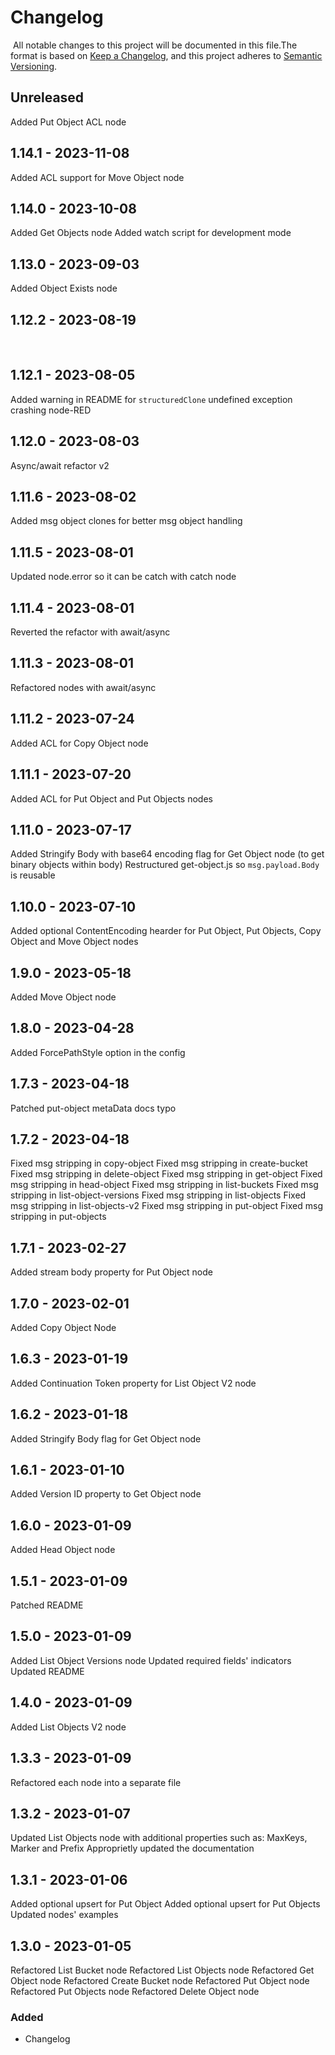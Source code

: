 # Changelog

​
All notable changes to this project will be documented in this file.
​
The format is based on [Keep a Changelog](https://keepachangelog.com/en/1.0.0/),
and this project adheres to [Semantic Versioning](https://semver.org/spec/v2.0.0.html).
​

## Unreleased
Added Put Object ACL node
## 1.14.1 - 2023-11-08
Added ACL support for Move Object node

## 1.14.0 - 2023-10-08
Added Get Objects node
Added watch script for development mode
​

## 1.13.0 - 2023-09-03
Added Object Exists node
​

## 1.12.2 - 2023-08-19
​

## 1.12.1 - 2023-08-05
Added warning in README for `structuredClone` undefined exception crashing node-RED
​

## 1.12.0 - 2023-08-03
Async/await refactor v2
​

## 1.11.6 - 2023-08-02
Added msg object clones for better msg object handling
​

## 1.11.5 - 2023-08-01
Updated node.error so it can be catch with catch node
​

## 1.11.4 - 2023-08-01
Reverted the refactor with await/async
​

## 1.11.3 - 2023-08-01
Refactored nodes with await/async
​

## 1.11.2 - 2023-07-24
Added ACL for Copy Object node
​

## 1.11.1 - 2023-07-20
Added ACL for Put Object and Put Objects nodes
​

## 1.11.0 - 2023-07-17
Added Stringify Body with base64 encoding flag for Get Object node (to get binary objects within body)
Restructured get-object.js so `msg.payload.Body` is reusable
​

## 1.10.0 - 2023-07-10
Added optional ContentEncoding hearder for Put Object, Put Objects, Copy Object and Move Object nodes
​

## 1.9.0 - 2023-05-18
Added Move Object node
​

## 1.8.0 - 2023-04-28
Added ForcePathStyle option in the config
​

## 1.7.3 - 2023-04-18
Patched put-object metaData docs typo
​

## 1.7.2 - 2023-04-18
Fixed msg stripping in copy-object
Fixed msg stripping in create-bucket
Fixed msg stripping in delete-object
Fixed msg stripping in get-object
Fixed msg stripping in head-object
Fixed msg stripping in list-buckets
Fixed msg stripping in list-object-versions
Fixed msg stripping in list-objects
Fixed msg stripping in list-objects-v2
Fixed msg stripping in put-object
Fixed msg stripping in put-objects
​

## 1.7.1 - 2023-02-27
Added stream body property for Put Object node
​

## 1.7.0 - 2023-02-01
Added Copy Object Node
​

## 1.6.3 - 2023-01-19
Added Continuation Token property for List Object V2 node
​

## 1.6.2 - 2023-01-18
Added Stringify Body flag for Get Object node
​

## 1.6.1 - 2023-01-10
Added Version ID property to Get Object node
​

## 1.6.0 - 2023-01-09
Added Head Object node
​

## 1.5.1 - 2023-01-09
Patched README
​

## 1.5.0 - 2023-01-09
Added List Object Versions node
Updated required fields' indicators
Updated README
​

## 1.4.0 - 2023-01-09
Added List Objects V2 node
​

## 1.3.3 - 2023-01-09
Refactored each node into a separate file
​

## 1.3.2 - 2023-01-07
Updated List Objects node with additional properties such as: MaxKeys, Marker and Prefix
Approprietly updated the documentation
​

## 1.3.1 - 2023-01-06
Added optional upsert for Put Object
Added optional upsert for Put Objects
Updated nodes' examples
​

## 1.3.0 - 2023-01-05
Refactored List Bucket node
Refactored List Objects node
Refactored Get Object node
Refactored Create Bucket node
Refactored Put Object node
Refactored Put Objects node
Refactored Delete Object node
​

### Added
- Changelog
